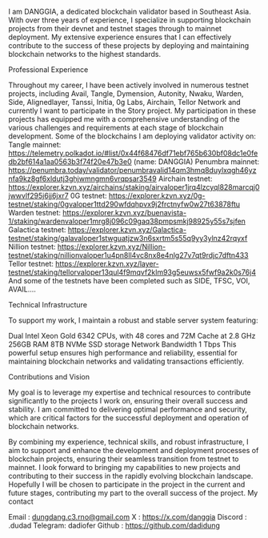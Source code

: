 I am DANGGIA, a dedicated blockchain validator based in Southeast Asia. With over three years of experience, I specialize in supporting blockchain projects from their devnet and testnet stages through to mainnet deployment. My extensive experience ensures that I can effectively contribute to the success of these projects by deploying and maintaining blockchain networks to the highest standards.

Professional Experience

Throughout my career, I have been actively involved in numerous testnet projects, including Avail, Tangle, Dymension, Autonity, Nwaku, Warden, Side, Alignedlayer, Tanssi, Initia, 0g Labs, Airchain, Tellor Network and currently I want to participate in the Story project. My participation in these projects has equipped me with a comprehensive understanding of the various challenges and requirements at each stage of blockchain development.
Some of the blockchains I am deploying validator activity on:
Tangle mainnet: https://telemetry.polkadot.io/#list/0x44f68476df71ebf765b630bf08dc1e0fedb2bf614a1aa0563b3f74f20e47b3e0 (name: DANGGIA)
Penumbra mainnet: https://penumbra.today/validator/penumbravalid14qm3hmq8duylxqgh46yznfa9kz8gf6xldutj3ghjwmngmn6vrqpsar3549
Airchain testnet: https://explorer.kzvn.xyz/airchains/staking/airvaloper1jrq4lzcyql828marcqj0jwwvlf295j6jj6jxr7
0G testnet: https://explorer.kzvn.xyz/0g-testnet/staking/0gvaloper1ttd290wfdqhpvx9j2frctnyfw0w27t63878ftu
Warden testnet: https://explorer.kzvn.xyz/buenavista-1/staking/wardenvaloper1mrg8j096c09gaq38pmpsmkj98925y55s7sjfen
Galactica testnet: https://explorer.kzvn.xyz/Galactica-testnet/staking/galavaloper1stwguatjzw3n6sxrtm5s55q9yy3ylnz42rqyxf
Nillion testnet: https://explorer.kzvn.xyz/Nillion-testnet/staking/nillionvaloper1u4pn8ll4vc8nx8e4nlg27v7qt9rdjc7dftn433
Tellor testnet: https://explorer.kzvn.xyz/layer-testnet/staking/tellorvaloper13qul4f9mqvf2klm93g5euwsx5fwf9a2k0s76j4
And some of the testnets have been completed such as SIDE, TFSC, VOI, AVAIL....

Technical Infrastructure

To support my work, I maintain a robust and stable server system featuring:

Dual Intel Xeon Gold 6342 CPUs, with 48 cores and 72M Cache at 2.8 GHz
256GB RAM
8TB NVMe SSD storage
Network Bandwidth 1 Tbps
This powerful setup ensures high performance and reliability, essential for maintaining blockchain networks and validating transactions efficiently.

Contributions and Vision

My goal is to leverage my expertise and technical resources to contribute significantly to the projects I work on, ensuring their overall success and stability. I am committed to delivering optimal performance and security, which are critical factors for the successful deployment and operation of blockchain networks.

By combining my experience, technical skills, and robust infrastructure, I aim to support and enhance the development and deployment processes of blockchain projects, ensuring their seamless transition from testnet to mainnet. I look forward to bringing my capabilities to new projects and contributing to their success in the rapidly evolving blockchain landscape.
Hopefully I will be chosen to participate in the project in the current and future stages, contributing my part to the overall success of the project.
My contact

Email	: dungdang.c3.rno@gmail.com
X	: https://x.com/danggia
Discord	: .dudad
Telegram: dadiofer
Github	: https://github.com/dadidung